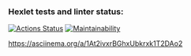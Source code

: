 ### Hexlet tests and linter status:
[![Actions Status](https://github.com/DolAndd/python-project-49/actions/workflows/hexlet-check.yml/badge.svg)](https://github.com/DolAndd/python-project-49/actions)
[![Maintainability](https://api.codeclimate.com/v1/badges/6f3c984c8220c448a1e3/maintainability)](https://codeclimate.com/github/DolAndd/python-project-49/maintainability)

https://asciinema.org/a/1At2ivxrBGhxUbkrxk1T2DAo2
